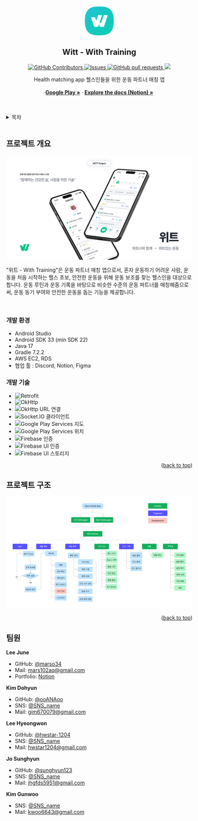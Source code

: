 <!-- PROJECT LOGO -->
<a name="readme-top"></a>
<br />
<div align="center">
  <a href="https://github.com/marso34/witt-client-java">
    <img src="info\witt_logo.png" alt="Logo" width="80" height="80">
  </a>

  ## Witt - With Training
  <p align="center">
    <a href="https://github.com/marso34/witt-java-client/graphs/contributors">
      <img alt="GitHub Contributors" src="https://img.shields.io/github/contributors/marso34/witt-java-client" />
    </a>
    <a href="https://github.com/marso34/witt-java-client/issues">
      <img alt="Issues" src="https://img.shields.io/github/issues/marso34/witt-java-client?color=0088ff" />
    </a>
    <a href="https://github.com/marso34/witt-java-client/pulls">
      <img alt="GitHub pull requests" src="https://img.shields.io/github/issues-pr/marso34/witt-java-client?color=0088ff" />
    </a>
    <a href="https://github.com/marso34/witt-client-java/pulse" alt="Activity">
      <img src="https://img.shields.io/github/commit-activity/m/marso34/witt-client-java" />
    </a>
    <br />
  </p>

  <p align="center">
    Health matching app 헬스인들을 위한 운동 파트너 매칭 앱 <br />
    <br />
    <a href="https://play.google.com/store/apps/details?id=com.gwnu.witt&hl=ko-KR"><strong>Google Play »</strong></a>
    ·
    <a href="https://projects-lj.notion.site/With-Training-2aca57d461f94f918dab38773869c3a6?pvs=4"><strong>Explore the docs (Notion) »</strong></a>
    <br />
    <br />
  </p>
</div>

<br />

<!-- TABLE OF CONTENTS -->
<details>
  <summary>목차</summary>
  <ol>
    <li>
      <a href="#프로젝트-개요">프로젝트 개요</a>
      <ul>
        <li><a href="#개발-환경">개발 환경</a></li>
        <li><a href="#개발-기술">개발 기술</a></li>
      </ul>
    </li>
    <li><a href="#프로젝트-구조">프로젝트 구조</a></li>
    <li><a href="#팀원">팀원</a></li>
  </ol>
</details>

<br />

<!-- ABOUT THE PROJECT -->
## 프로젝트 개요

<img src="info\main.png">

"위트 - With Training"은 운동 파트너 매칭 앱으로서, 혼자 운동하기 어려운 사람, 운동을 처음 시작하는 헬스 초보, 안전한 운동을 위해 운동 보조를 찾는 헬스인을 대상으로 합니다. 운동 루틴과 운동 기록을 바탕으로 비슷한 수준의 운동 파트너를 매칭해줌으로써, 운동 동기 부여와 안전한 운동을 돕는 기능을 제공합니다.

<br />


### 개발 환경

* Android Studio
* Android SDK 33 (min SDK 22)
* Java 17
* Gradle 7.2.2
* AWS EC2, RDS
* 협업 툴 : Discord, Notion, Figma

### 개발 기술

* ![Retrofit](https://img.shields.io/badge/Retrofit-2.9.0-brightgreen)
* ![OkHttp](https://img.shields.io/badge/OkHttp-3.14.9-blue)
* ![OkHttp URL 연결](https://img.shields.io/badge/OkHttp_URL_Connection-3.4.2-blue)
* ![Socket.IO 클라이언트](https://img.shields.io/badge/Socket.IO_Client-2.1.0-brightgreen)
* ![Google Play Services 지도](https://img.shields.io/badge/Google_Play_Services-Maps-1)
* ![Google Play Services 위치](https://img.shields.io/badge/Google_Play_Services-Location-1)
* ![Firebase 인증](https://img.shields.io/badge/Firebase-Auth-orange)
* ![Firebase UI 인증](https://img.shields.io/badge/Firebase_UI_Auth-7.2.0-orange)
* ![Firebase UI 스토리지](https://img.shields.io/badge/Firebase_UI_Storage-7.2.0-orange)
<!--  * ![SQLite](https://img.shields.io/badge/SQLite-07405E?style=for-the-badge&logo=sqlite&logoColor=white) -->

<p align="right">(<a href="#readme-top">back to top</a>)</p>

<!-- CONTACT -->
## 프로젝트 구조
<img src="info\Architecture.png">


<p align="right">(<a href="#readme-top">back to top</a>)</p>

<!-- CONTACT -->
## 팀원

**Lee June**

- GitHub: [@marso34](https://github.com/marso34)
- Mail: <a href="mailto:mars102aq@gmail.com">mars102aq@gmail.com</a>
- Portfolio: [Notion](https://leejune.notion.site/Portfolio-70b846886e2e41368280f5a7e49f9e0d)

**Kim Dohyun**

- GitHub: [@ooANAoo](https://github.com/ooANAoo)
- SNS: [@SNS_name]()
- Mail: <a href="mailto:gim670079@gmail.com">gim670079@gmail.com</a>

**Lee Hyeongwon**

- GitHub: [@hwstar-1204](https://github.com/hwstar-1204)
- SNS: [@SNS_name]()
- Mail: <a href="mailto:hwstar1204@gmail.com">hwstar1204@gmail.com</a>

**Jo Sunghyun**

- GitHub: [@sunghyun123](https://github.com/sunghyun123)
- SNS: [@SNS_name]()
- Mail: <a href="mailto:jhgfds5951@gmail.com">jhgfds5951@gmail.com</a>

**Kim Gunwoo**

- SNS: [@SNS_name]()
- Mail: <a href="mailto:kwoo6643@gmail.com">kwoo6643@gmail.com</a>
